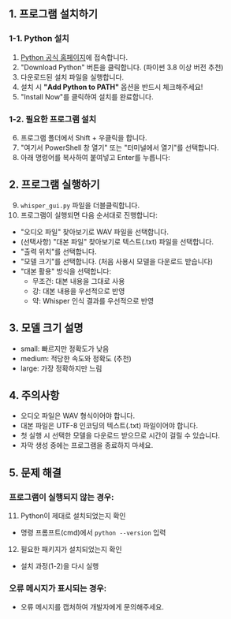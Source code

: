 

## 1. 프로그램 설치하기

### 1-1. Python 설치
1. [Python 공식 홈페이지](https://www.python.org/downloads/)에 접속합니다.
2. "Download Python" 버튼을 클릭합니다. (파이썬 3.8 이상 버전 추천)
3. 다운로드된 설치 파일을 실행합니다.
4. 설치 시 **"Add Python to PATH"** 옵션을 반드시 체크해주세요!
5. "Install Now"를 클릭하여 설치를 완료합니다.

### 1-2. 필요한 프로그램 설치
6. 프로그램 폴더에서 Shift + 우클릭을 합니다.
7. "여기서 PowerShell 창 열기" 또는 "터미널에서 열기"를 선택합니다.
8. 아래 명령어를 복사하여 붙여넣고 Enter를 누릅니다:


## 2. 프로그램 실행하기
9. `whisper_gui.py` 파일을 더블클릭합니다.
10. 프로그램이 실행되면 다음 순서대로 진행합니다:
   - "오디오 파일" 찾아보기로 WAV 파일을 선택합니다.
   - (선택사항) "대본 파일" 찾아보기로 텍스트(.txt) 파일을 선택합니다.
   - "출력 위치"를 선택합니다.
   - "모델 크기"를 선택합니다. (처음 사용시 모델을 다운로드 받습니다)
   - "대본 활용" 방식을 선택합니다:
     * 무조건: 대본 내용을 그대로 사용
     * 강: 대본 내용을 우선적으로 반영
     * 약: Whisper 인식 결과를 우선적으로 반영

## 3. 모델 크기 설명
- small: 빠르지만 정확도가 낮음
- medium: 적당한 속도와 정확도 (추천)
- large: 가장 정확하지만 느림

## 4. 주의사항
- 오디오 파일은 WAV 형식이어야 합니다.
- 대본 파일은 UTF-8 인코딩의 텍스트(.txt) 파일이어야 합니다.
- 첫 실행 시 선택한 모델을 다운로드 받으므로 시간이 걸릴 수 있습니다.
- 자막 생성 중에는 프로그램을 종료하지 마세요.

## 5. 문제 해결
### 프로그램이 실행되지 않는 경우:
11. Python이 제대로 설치되었는지 확인
   - 명령 프롬프트(cmd)에서 `python --version` 입력
12. 필요한 패키지가 설치되었는지 확인
   - 설치 과정(1-2)을 다시 실행

### 오류 메시지가 표시되는 경우:
- 오류 메시지를 캡처하여 개발자에게 문의해주세요.
